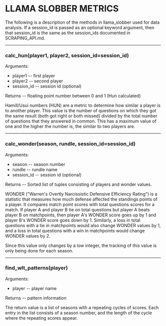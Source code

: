 # LLAMA SLOBBER METRICS

The following is a description of the methods in llama_slobber used for data
analysis.  If a session_id is passed as an optional keyword argument, then
that session_id is the same as the session_ids documented in SCRAPING_API.md.

***

### calc_hun(player1, player2, session_id=session_id)

Arguments:
  * player1 -- first player
  * player2 -- second player
  * session_id -- session id (optional)

Returns -- floating point number between 0 and 1 (Hun calculated)

Hamill/Usui numbers (HUN) are a metric to determine how similar a player
is to another player.  This value is the number of questions on which they
got the same result (both got right or both missed) divided by the total
number of questions that they answered in common.  This has a maximum
value of one and the higher the number is, the similar to two players are.

***

### calc_wonder(season, rundle, session_id=session_id)

Arguments:
  * season -- season number
  * rundle -- rundle name
  * session_id -- session id (optional)

Returns -- Sorted list of tuples consisting of players and wonder values.

WONDER ("Warren's Overtly Narcissistic Defensive Efficiency Rating") is a 
statistic that measures how much defense affected the standings points
of a player.  It compares match point scores with total questions scores
for a match.  If player A and player B tie on total questions but player A
beats player B on matchpoints, then player A's WONDER score goes up by 1 and
player B's WONDER score goes down by 1.  Similarly, a loss in total questions
with a tie in matchpoints would also change WONDER values by 1, and a loss in
total questions with a win in matchpoints would change WONDER values by 2.

Since this value only changes by a low integer, the tracking of this value
is only being done for each season. 

***

### find_wlt_patterns(player)

Arguments:
  * player -- player name

Returns -- pattern information

The return value is a list of seasons with a repeating cycles of scores.
Each entry in the list consists of a season number, and the length of the
cycle where the repeating scores appear.


